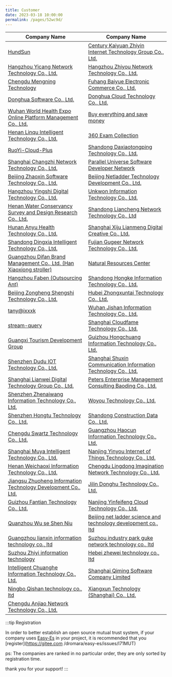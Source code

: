 ```yaml
---
title: Customer
date: 2023-03-18 10:00:00
permalink: /pages/52wc9d/
---
```


| Company Name                             | Company Name                                                               | 
| -----------------------------------------| ---------------------------------------------------------------------------| 
|[HundSun](https://www.hundsun.com/) |[Century Kaiyuan Zhiyin Internet Technology Group Co., Ltd.](www.jiansheji.cn) |
|[Hangzhou Yicang Network Technology Co., Ltd.](unknow) |[Hangzhou Zhiyou Network Technology Co., Ltd.](unknow) |
|[Chengdu Mengning Technology](http://www.mengning.xyz/) |[Fuhang Baiyue Electronic Commerce Co., Ltd.](http://officialpc.fuhangbeiyue.com/) |
|[Donghua Software Co., Ltd.](http://www.dhcc.com.cn/) |[Donghua Cloud Technology Co., Ltd.](http://dhcclouds.com/) |
|[Wuhan World Health Expo Online Platform Management Co., Ltd.](https://www.hbwhexpo.com/) |[Buy everything and save money](https://www.msmds.cn) |
|[Henan Linqu Intelligent Technology Co., Ltd.](https://linqugui.com) |[360 Exam Collection](https://www.360ksbd.com) |
|[RuoYi-Cloud-Plus](https://gitee.com/JavaLionLi/RuoYi-Cloud-Plus) |[Shandong Daxiaotongping Technology Co., Ltd.](https://www.daxiaotongping.com) |
|[Shanghai Changzhi Network Technology Co., Ltd.](https://www.ldplayer.net/) |[Parallel Universe Software Developer Network](https://www.pusdn.com/) |
|[Beijing Zhaoxin Software Technology Co., Ltd.](https://www.jeesing.com/) |[Beijing Netladder Technology Development Co., Ltd.](https://www.whaty.com/cms/) |
|[Hangzhou Yingshi Digital Technology Co., Ltd.](http://www.ys7data.com/) |[Unkwon Information Technology Co., Ltd.](unkwon) |
|[Henan Water Conservancy Survey and Design Research Co., Ltd.](https://www.ysy.com.cn) |[Shandong Liancheng Network Technology Co., Ltd]() |
|[Hunan Anyu Health Technology Co., Ltd.](http://www.auprty.com/) |[Shanghai Xiju Lianmeng Digital Creative Co., Ltd.](http://www.cgugc.com/) |
|[Shandong Dingxia Intelligent Technology Co., Ltd.](https://dx-sec.com/) |[Fujian Gugeer Network Technology Co., Ltd.](https://fjgge.com/) |
|[Guangzhou Difan Brand Management Co., Ltd. (Han Xiaoxiong stroller)]() |[Natural Resources Center](https://search.cgsi.cn/swzxDrill/map) |
|[Hangzhou Faben (Outsourcing Ant)]() |[Shandong Hongke Information Technology Co., Ltd.](http://www.hongkexinxi.net/html/index.html) |
|[Beijing Zongheng Shengshi Technology Co., Ltd.]() |[Hubei Zhongxuntai Technology Co., Ltd.]() |
|[tany@ixxxk](https://www.ixxxk.com/) |[Wuhan Jishan Information Technology Co., Ltd.]() |
|[stream-query](https://stream.query.ac.cn/#/) |[Shanghai Cloudfame Technology Co., Ltd.](https://cloudfame.com/) |
|[Guangxi Tourism Development Group]() |[Guizhou Hongchuang Information Technology Co., Ltd.](https://macronovo.com/) |
|[Shenzhen Dudu IOT Technology Co., Ltd.](http://duduhuandian.com/) |[Shanghai Shuxin Communication Information Technology Co., Ltd.]() |
|[Shanghai Lianwei Digital Technology Group Co., Ltd.](https://lianwei.com.cn/) |[Peters Enterprise Management Consulting Baoding Co., Ltd.]() |
|[Shenzhen Zhenaiwang Information Technology Co., Ltd.]() |[Woyou Technology Co., Ltd.]() |
|[Shenzhen Hongtu Technology Co., Ltd.]() |[Shandong Construction Data Co., Ltd.](http://www.jicdata.com) |
|[Chengdu Swartz Technology Co., Ltd.](https://fachans.com/) |[Guangzhou Haocun Information Technology Co., Ltd.](https://gzhaocun.com/) |
|[Shanghai Muya Intelligent Technology Co., Ltd.](http://www.muyacorp.com/) |[Nanjing Yinyou Internet of Things Technology Co., Ltd.]() |
|[Henan Weichaoxi Information Technology Co., Ltd.](http://www.weichaoxi.com/) |[Chengdu Lingdong Imagination Network Technology Co., Ltd.](http://www.wenliao.fun/) |
|[Jiangsu Zhuoheng Information Technology Development Co., Ltd.]() |[Jilin Donghu Technology Co., Ltd.](http://www.donhoo.com.cn/) |
|[Guizhou Fantian Technology Co., Ltd.]() |[Nanjing Yinfeifeng Cloud Technology Co., Ltd.]() |
|[Quanzhou Wu se Shen Niu]()                                            |[Beijing net ladder science and technology development co., ltd](https://www.whaty.com)                                                            |
|[Guangzhou lianxin information technology co., ltd]()                                                |[Suzhou industry park guke network technology co., ltd]()                                                            |
|[Suzhou Zhiyi information technology]()                                                       |[Hebei zhewei technology co., ltd]()                                                            |
|[Intelligent Chuanghe Information Technology Co., Ltd.]()                                              |[Shanghai Qiming Software Company Limited]()
|[Ningbo Qishan technology co., ltd](https://www.bgniao.cn/)                              |[Xiangxun Technology (Shanghai) Co., Ltd.](https://www.anycase.cn/)
|[Chengdu Anjiao Network Technology Co., Ltd.]()                              |                                                                             |


:::tip Registration

In order to better establish an open source mutual trust system, if your company uses [Easy-Es](https://easy-es.cn/) in your project, it is recommended that you [register](https://gitee.com /dromara/easy-es/issues/I71MUT)

ps: The companies are ranked in no particular order, they are only sorted by registration time.

thank you for your support!
:::